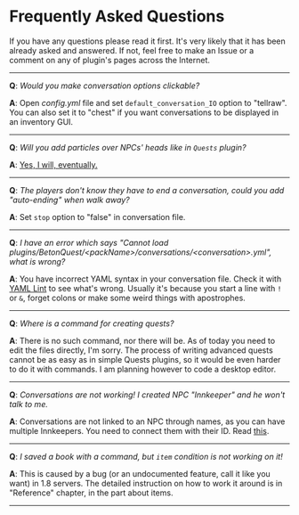 # Frequently Asked Questions

If you have any questions please read it first. It's very likely that it has been already asked and answered. If not, feel free to make an Issue or a comment on any of plugin's pages across the Internet.

***

**Q**: _Would you make conversation options clickable?_

**A**: Open _config.yml_ file and set `default_conversation_IO` option to "tellraw". You can also set it to "chest" if you want conversations to be displayed in an inventory GUI.

***

**Q**: _Will you add particles over NPCs' heads like in `Quests` plugin?_

**A**: [Yes, I will, eventually.](https://github.com/Co0sh/BetonQuest/issues/2)

***

**Q**: _The players don't know they have to end a conversation, could you add "auto-ending" when walk away?_

**A**: Set `stop` option to "false" in conversation file.

***

**Q**: _I have an error which says "Cannot load plugins/BetonQuest/\<packName\>/conversations/\<conversation\>.yml", what is wrong?_

**A**: You have incorrect YAML syntax in your conversation file. Check it with [YAML Lint](http://yamllint.com) to see what's wrong. Usually it's because you start a line with `!` or `&`, forget colons or make some weird things with apostrophes.

***

**Q**: _Where is a command for creating quests?_

**A**: There is no such command, nor there will be. As of today you need to edit the files directly, I'm sorry. The process of writing advanced quests cannot be as easy as in simple Quests plugins, so it would be even harder to do it with commands. I am planning however to code a desktop editor.

***

**Q**: _Conversations are not working! I created NPC "Innkeeper" and he won't talk to me._

**A**: Conversations are not linked to an NPC through names, as you can have multiple Innkeepers. You need to connect them with their ID. Read [this](https://github.com/Co0sh/BetonQuest/wiki/Reference#npcs).

***

**Q**: _I saved a book with a command, but `item` condition is not working on it!_

**A**: This is caused by a bug (or an undocumented feature, call it like you want) in 1.8 servers. The detailed instruction on how to work it around is in "Reference" chapter, in the part about items.

***
